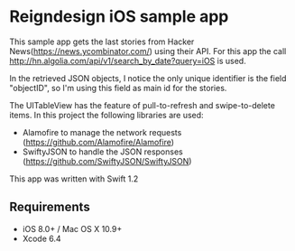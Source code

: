 
Reigndesign iOS sample app
===================================

This sample app gets the last stories from Hacker News(https://news.ycombinator.com/)
using their API. For this app the call http://hn.algolia.com/api/v1/search_by_date?query=iOS
is used.


In the retrieved JSON objects, I notice the only unique identifier is the field "objectID",
so I'm using this field as main id for the stories.

The UITableView has the feature of pull-to-refresh and swipe-to-delete items.
In this project the following libraries are used:

* Alamofire to manage the network requests (https://github.com/Alamofire/Alamofire)
* SwiftyJSON to handle the JSON responses (https://github.com/SwiftyJSON/SwiftyJSON)

This app was written with Swift 1.2

Requirements
--------------
- iOS 8.0+ / Mac OS X 10.9+
- Xcode 6.4
